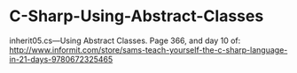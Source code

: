 # C-Sharp-Using-Abstract-Classes
inherit05.cs—Using Abstract Classes. 
Page 366, and day 10 of: http://www.informit.com/store/sams-teach-yourself-the-c-sharp-language-in-21-days-9780672325465 
